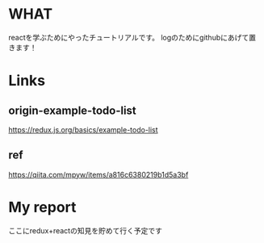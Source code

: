 # WHAT
reactを学ぶためにやったチュートリアルです。
logのためにgithubにあげて置きます！

# Links
## origin-example-todo-list
https://redux.js.org/basics/example-todo-list

## ref
https://qiita.com/mpyw/items/a816c6380219b1d5a3bf

# My report
ここにredux+reactの知見を貯めて行く予定です
